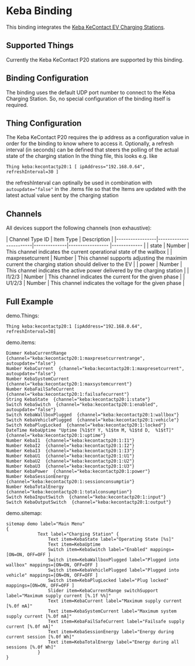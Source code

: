 # Keba Binding

This binding integrates the [Keba KeContact EV Charging Stations](http://www.keba.com).

## Supported Things

Currently the Keba KeContact P20 stations are supported by this binding.

## Binding Configuration

The binding uses the default UDP port number to connect to the Keba Charging Station. So, no special configuration of the binding itself is required.

## Thing Configuration

The Keba KeContact P20 requires the ip address as a configuration value in order for the binding to know where to access it. Optionally, a refresh interval (in seconds) can be defined that steers the polling of the actual state of the charging station
In the thing file, this looks e.g. like
```
Thing keba:kecontactp20:1 [ ipAddress="192.168.0.64", refreshInterval=30 ]
```
the refreshInterval can optinally be used in combination with ```autoupdate="false"``` in the .items file so that the Items are updated with the latest actual value sent by the charging station

## Channels

All devices support the following channels (non exhaustive):

| Channel Type ID | Item Type    | Description  |
|-----------------|------------------------|--------------|----------------- |------------- |
| state | Number       | This channel indicates the current operational state of the wallbox |
| maxpresetcurrent | Number       | This channel supports adjusting the maximim current the charging station should deliver to the EV |
| power | Number       | This channel indicates the active power delivered by the charging station |
| I1/2/3 | Number       | This channel indicates the current for the given phase |
| U1/2/3 | Number       | This channel indicates the voltage for the given phase |

## Full Example

demo.Things:

```
Thing keba:kecontactp20:1 [ipAddress="192.168.0.64", refreshInterval=30]
```

demo.items:
```
Dimmer KebaCurrentRange  {channel="keba:kecontactp20:1:maxpresetcurrentrange", autoupdate="false"} 
Number KebaCurrent  {channel="keba:kecontactp20:1:maxpresetcurrent", autoupdate="false"}
Number KebaSystemCurrent  {channel="keba:kecontactp20:1:maxsystemcurrent"} 
Number KebaFailSafeCurrent  {channel="keba:kecontactp20:1:failsafecurrent"} 
String KebaState  {channel="keba:kecontactp20:1:state"}
Switch KebaSwitch  {channel="keba:kecontactp20:1:enabled", autoupdate="false"}
Switch KebaWallboxPlugged  {channel="keba:kecontactp20:1:wallbox"}
Switch KebaVehiclePlugged  {channel="keba:kecontactp20:1:vehicle"}
Switch KebaPlugLocked  {channel="keba:kecontactp20:1:locked"}
DateTime KebaUptime "Uptime [%1$tY Y, %1$tm M, %1$td D,  %1$tT]"  {channel="keba:kecontactp20:1:uptime"}
Number KebaI1  {channel="keba:kecontactp20:1:I1"}
Number KebaI2  {channel="keba:kecontactp20:1:I2"}
Number KebaI3  {channel="keba:kecontactp20:1:I3"}
Number KebaU1  {channel="keba:kecontactp20:1:U1"}
Number KebaU2  {channel="keba:kecontactp20:1:U2"}
Number KebaU3  {channel="keba:kecontactp20:1:U3"}
Number KebaPower  {channel="keba:kecontactp20:1:power"}
Number KebaSessionEnergy  {channel="keba:kecontactp20:1:sessionconsumptio"}
Number KebaTotalEnergy  {channel="keba:kecontactp20:1:totalconsumption"}
Switch KebaInputSwitch  {channel="keba:kecontactp20:1:input"}
Switch KebaOutputSwitch  {channel="keba:kecontactp20:1:output"}
```

demo.sitemap:
```
sitemap demo label="Main Menu"
{
			Text label="Charging Station" {
				Text item=KebaState label="Operating State [%s]"
				Text item=KebaUptime
				Switch item=KebaSwitch label="Enabled" mappings=[ON=ON, OFF=OFF ]
				Switch item=KebaWallboxPlugged label="Plugged into wallbox" mappings=[ON=ON, OFF=OFF ]
				Switch item=KebaVehiclePlugged label="Plugged into vehicle" mappings=[ON=ON, OFF=OFF ]
				Switch item=KebaPlugLocked label="Plug locked" mappings=[ON=ON, OFF=OFF ]
				Slider item=KebaCurrentRange switchSupport label="Maximum supply current [%.1f %%]"
				Text item=KebaCurrent label="Maximum supply current [%.0f mA]"
				Text item=KebaSystemCurrent label="Maximum system supply current [%.0f mA]"
				Text item=KebaFailSafeCurrent label="Failsafe supply current [%.0f mA]"
				Text item=KebaSessionEnergy label="Energy during current session [%.0f Wh]"
				Text item=KebaTotalEnergy label="Energy during all sessions [%.0f Wh]"	
			}
}
```